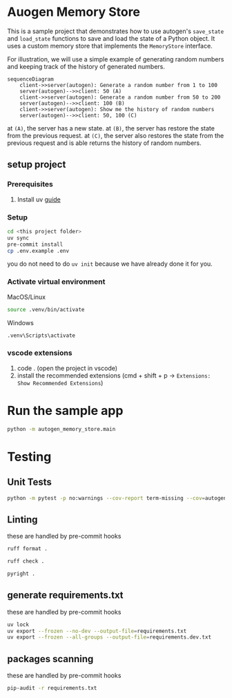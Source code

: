# Auogen Memory Store

This is a sample project that demonstrates how to use autogen's `save_state` and `load_state` functions to save and load the state of a Python object. It uses a custom memory store that implements the `MemoryStore` interface.

For illustration, we will use a simple example of generating random numbers and keeping track of the history of generated numbers.
```mermaid
sequenceDiagram
    client->>server(autogen): Generate a random number from 1 to 100
    server(autogen)-->>client: 50 (A)
    client->>server(autogen): Generate a random number from 50 to 200
    server(autogen)-->>client: 100 (B)
    client->>server(autogen): Show me the history of random numbers
    server(autogen)-->>client: 50, 100 (C)
```

at `(A)`, the server has a new state.
at `(B)`, the server has restore the state from the previous request.
at `(C)`, the server also restores the state from the previous request and is able returns the history of random numbers.

## setup project

### Prerequisites

1. Install uv [guide](https://docs.astral.sh/uv/getting-started/installation/)

### Setup

```bash
cd <this project folder>
uv sync
pre-commit install
cp .env.example .env
```

you do not need to do `uv init` because we have already done it for you.

### Activate virtual environment

MacOS/Linux

```bash
source .venv/bin/activate
```

Windows

```bash
.venv\Scripts\activate
```

### vscode extensions
1. code . (open the project in vscode)
1. install the recommended extensions (cmd + shift + p -> `Extensions: Show Recommended Extensions`)

# Run the sample app

```bash
python -m autogen_memory_store.main
```


# Testing

## Unit Tests

```bash
python -m pytest -p no:warnings --cov-report term-missing --cov=autogen_memory_store tests
```

## Linting
these are handled by pre-commit hooks

```sh
ruff format .
```

```sh
ruff check .
```

```sh
pyright .
```

## generate requirements.txt
these are handled by pre-commit hooks

```sh
uv lock
uv export --frozen --no-dev --output-file=requirements.txt
uv export --frozen --all-groups --output-file=requirements.dev.txt
```

## packages scanning
these are handled by pre-commit hooks

```sh
pip-audit -r requirements.txt
```